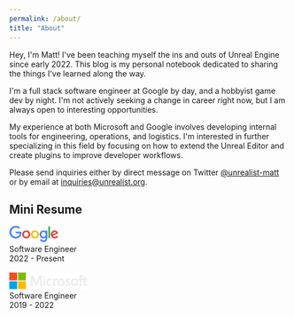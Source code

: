 ```yaml
---
permalink: /about/
title: "About"
---
```


Hey, I'm Matt! I've been teaching myself the ins and outs of Unreal Engine since early 2022. This blog is my personal notebook dedicated to sharing the things I've learned along the way.

I'm a full stack software engineer at Google by day, and a hobbyist game dev by night. I'm not actively seeking a change in career right now, but I am always open to interesting opportunities.

My experience at both Microsoft and Google involves developing internal tools for engineering, operations, and logistics. I'm interested in further specializing in this field by focusing on how to extend the Unreal Editor and create plugins to improve developer workflows.

Please send inquiries either by direct message on Twitter [@unrealist-matt](https://twitter.com/unrealist_matt) or by email at [inquiries@unrealist․org](mailto:inquiries@unrealist.org).

## Mini Resume
<img src="/assets/images/Google_logo.svg" style="height: 30px;" alt="Google" /><br/>Software Engineer<br/>2022 - Present
<br/><br/>
<img src="/assets/images/Microsoft_logo.svg" style="height: 30px;" alt="Microsoft" /><br/>Software Engineer<br/>2019 - 2022
